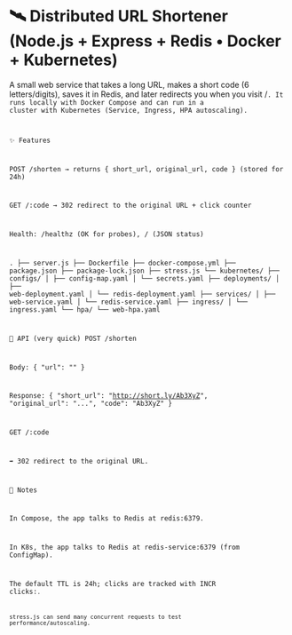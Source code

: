# 🛰️ Distributed URL Shortener (Node.js + Express + Redis • Docker + Kubernetes)<br>
A small web service that takes a long URL, makes a short code (6 letters/digits), saves it in Redis, and later redirects you when you visit /<code>.
It runs locally with Docker Compose and can run in a cluster with Kubernetes (Service, Ingress, HPA autoscaling).

✨ Features

POST /shorten → returns { short_url, original_url, code } (stored for 24h)

GET /:code → 302 redirect to the original URL + click counter

Health: /healthz (OK for probes), / (JSON status)

.
├── server.js
├── Dockerfile
├── docker-compose.yml
├── package.json
├── package-lock.json
├── stress.js
└── kubernetes/
    ├── configs/
    │   ├── config-map.yaml
    │   └── secrets.yaml
    ├── deployments/
    │   ├── web-deployment.yaml
    │   └── redis-deployment.yaml
    ├── services/
    │   ├── web-service.yaml
    │   └── redis-service.yaml
    ├── ingress/
    │   └── ingress.yaml
    └── hpa/
        └── web-hpa.yaml


🧩 API (very quick)
POST /shorten

Body:
{ "url": "<long-url>" }

Response:
{ "short_url": "http://short.ly/Ab3XyZ", "original_url": "...", "code": "Ab3XyZ" }

GET /:code

➡️ 302 redirect to the original URL.

📝 Notes

In Compose, the app talks to Redis at redis:6379.

In K8s, the app talks to Redis at redis-service:6379 (from ConfigMap).

The default TTL is 24h; clicks are tracked with INCR clicks:<code>.

stress.js can send many concurrent requests to test performance/autoscaling.
